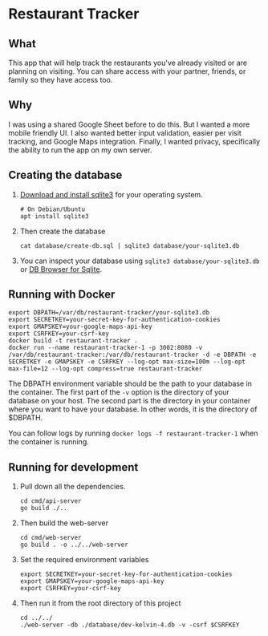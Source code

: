 # Restaurant Tracker

## What

This app that will help track the restaurants you've already visited or are planning on visiting. You can share access with your partner, friends, or family so they have access too.

## Why

I was using a shared Google Sheet before to do this. But I wanted a more mobile friendly UI. I also wanted better input validation, easier per visit tracking, and Google Maps integration. Finally, I wanted privacy, specifically the ability to run the app on my own server.

## Creating the database

1. [Download and install sqlite3](https://sqlite.org/download.html) for your operating system.
    ```
    # On Debian/Ubuntu
    apt install sqlite3
    ```
2. Then create the database
    ```
    cat database/create-db.sql | sqlite3 database/your-sqlite3.db
    ```
3. You can inspect your database using `sqlite3 database/your-sqlite3.db` or [DB Browser for Sqlite](https://sqlitebrowser.org/).

## Running with Docker

```
export DBPATH=/var/db/restaurant-tracker/your-sqlite3.db
export SECRETKEY=your-secret-key-for-authentication-cookies
export GMAPSKEY=your-google-maps-api-key
export CSRFKEY=your-csrf-key
docker build -t restaurant-tracker .
docker run --name restaurant-tracker-1 -p 3002:8080 -v /var/db/restaurant-tracker:/var/db/restaurant-tracker -d -e DBPATH -e SECRETKEY -e GMAPSKEY -e CSRFKEY --log-opt max-size=100m --log-opt max-file=12 --log-opt compress=true restaurant-tracker
```

The DBPATH environment variable should be the path to your database in the container. The first part of the `-v` option is the directory of your database on your host. The second part is the directory in your container where you want to have your database. In other words, it is the directory of $DBPATH. 

You can follow logs by running `docker logs -f restaurant-tracker-1` when the container is running.

## Running for development

1. Pull down all the dependencies.
    ```
    cd cmd/api-server
    go build ./..
    ```
2. Then build the web-server
    ```
    cd cmd/web-server
    go build . -o ../../web-server
    ```
3. Set the required environment variables
    ```
    export SECRETKEY=your-secret-key-for-authentication-cookies
    export GMAPSKEY=your-google-maps-api-key
    export CSRFKEY=your-csrf-key
    ```
3. Then run it from the root directory of this project
    ```
    cd ../../
    ./web-server -db ./database/dev-kelvin-4.db -v -csrf $CSRFKEY
    ```